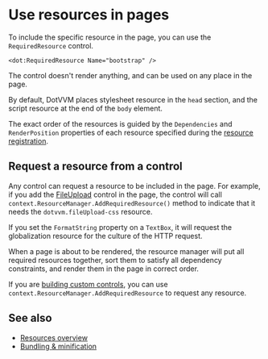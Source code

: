 # Use resources in pages

To include the specific resource in the page, you can use the `RequiredResource` control. 

```DOTHTML
<dot:RequiredResource Name="bootstrap" />
```

The control doesn't render anything, and can be used on any place in the page. 

By default, DotVVM places stylesheet resource in the `head` section, and the script resource at the end of the `body` element. 

The exact order of the resources is guided by the `Dependencies` and `RenderPosition` properties of each resource specified during the [resource registration](overview).

## Request a resource from a control

Any control can request a resource to be included in the page. For example, if you add the [FileUpload](~/controls/builtin/FileUpload) control in the page, the control will call `context.ResourceManager.AddRequiredResource()` method to indicate that it needs the `dotvvm.fileUpload-css` resource.

If you set the `FormatString` property on a `TextBox`, it will request the globalization resource for the culture of the HTTP request.

When a page is about to be rendered, the resource manager will put all required resources together, sort them to satisfy all dependency constraints, and render them in the page in correct order.

If you are [building custom controls](~/pages/concepts/control-development/introduction), you can use `context.ResourceManager.AddRequiredResource` to request any resource.

## See also

* [Resources overview](overview)
* [Bundling & minification](bundling-minification)